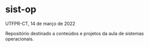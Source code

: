 # sist-op
UTFPR-CT, 14 de março de 2022

Repositório destinado a conteúdos e projetos da aula de sistemas operacionais.
 

